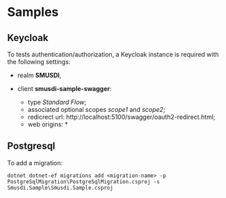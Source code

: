 # Samples

## Keycloak

To tests authentication/authorization, a Keycloak instance is required with the following settings:

- realm **SMUSDI**,
- client **smusdi-sample-swagger**:

    - type *Standard Flow*;
    - associated optional scopes *scope1* and *scope2*;
    - redicrect url: http://localhost:5100/swagger/oauth2-redirect.html;
    - web origins: *

## Postgresql

To add a migration:

```
dotnet dotnet-ef migrations add <migration-name> -p PostgreSqlMigration\PostgreSqlMigration.csproj -s Smusdi.Sample\Smusdi.Sample.csproj
```